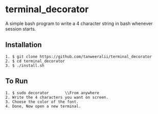 # terminal_decorator
A simple bash program to write a 4 character string in bash whenever session starts.

## Installation
````
1. $ git clone https://github.com/tanweeralii/terminal_decorator
2. $ cd terminal_decorator
3. $ ./install.sh
````
## To Run
````
1. $ sudo decorator       \\From anywhere
2. Write the 4 characters you want on screen.
3. Choose the color of the font.
4. Done, Now open a new terminal.
````
